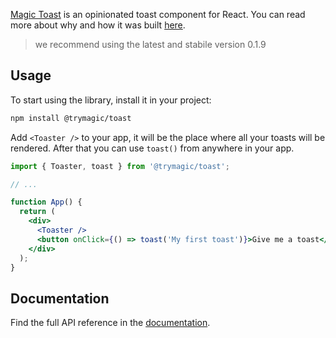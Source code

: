 [Magic Toast](https://toast.trymagic.xyz/) is an opinionated toast component for React. You can read more about why and how it was built [here](trymagic.xyz/blog/magic-toast-use).

> we recommend using the latest and stabile version 0.1.9

## Usage

To start using the library, install it in your project:

```bash
npm install @trymagic/toast
```

Add `<Toaster />` to your app, it will be the place where all your toasts will be rendered.
After that you can use `toast()` from anywhere in your app.

```jsx
import { Toaster, toast } from '@trymagic/toast';

// ...

function App() {
  return (
    <div>
      <Toaster />
      <button onClick={() => toast('My first toast')}>Give me a toast</button>
    </div>
  );
}
```

## Documentation

Find the full API reference in the [documentation](https://toast.trymagic.xyz/docs).